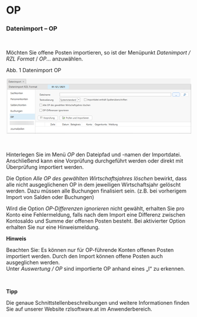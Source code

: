 # OP

### Datenimport – OP

&nbsp;

Möchten Sie offene Posten importieren, so ist der Menüpunkt *Datenimport / RZL Format* / *OP*… anzuwählen.&nbsp;

Abb. 1 Datenimport OP

![Image](<../lib/NeuesElement177.png>)

&nbsp;

Hinterlegen Sie im Menü *OP* den Dateipfad und -namen der Importdatei. Anschließend kann eine Vorprüfung durchgeführt werden oder direkt mit Überprüfung importiert werden.

Die Option *Alle OP des gewählten Wirtschaftsjahres löschen* bewirkt, dass alle nicht ausgeglichenen OP in dem jeweiligen Wirtschaftsjahr gelöscht werden. Dazu müssen alle Buchungen finalisiert sein. (z.B. bei vorherigem Import von Salden oder Buchungen)

Wird die Option *OP-Differenzen ignorieren* nicht gewählt, erhalten Sie pro Konto eine Fehlermeldung, falls nach dem Import eine Differenz zwischen Kontosaldo und Summe der offenen Posten besteht. Bei aktivierter Option erhalten Sie nur eine Hinweismeldung.

**Hinweis**

Beachten Sie: Es können nur für OP-führende Konten offenen Posten importiert werden. Durch den Import können offene Posten auch ausgeglichen werden. \
Unter *Auswertung / OP* sind importierte OP anhand eines „I“ zu erkennen.

&nbsp;

**Tipp**

Die genaue Schnittstellenbeschreibungen und weitere Informationen finden Sie auf unserer Website rzlsoftware.at im Anwenderbereich.
